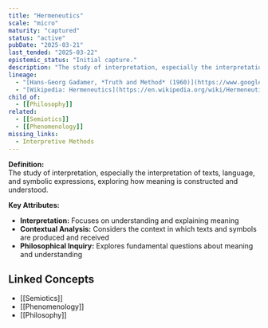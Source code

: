 ```yaml
---
title: "Hermeneutics"
scale: "micro"
maturity: "captured"
status: "active"
pubDate: "2025-03-21"
last_tended: "2025-03-22"
epistemic_status: "Initial capture."
description: "The study of interpretation, especially the interpretation of texts, language, and symbolic expressions, exploring how meaning is constructed and understood."
lineage:
  - "[Hans-Georg Gadamer, *Truth and Method* (1960)](https://www.google.com/search?q=Hans-Georg+Gadamer+Truth+and+Method+site:books.google.com)"
  - "[Wikipedia: Hermeneutics](https://en.wikipedia.org/wiki/Hermeneutics)"
child_of:
  - [[Philosophy]]
related:
  - [[Semiotics]]
  - [[Phenomenology]]
missing_links:
  - Interpretive Methods
---
```

**Definition:**  
The study of interpretation, especially the interpretation of texts, language, and symbolic expressions, exploring how meaning is constructed and understood.

**Key Attributes:**  
- **Interpretation:** Focuses on understanding and explaining meaning  
- **Contextual Analysis:** Considers the context in which texts and symbols are produced and received  
- **Philosophical Inquiry:** Explores fundamental questions about meaning and understanding

## Linked Concepts
- [[Semiotics]]
- [[Phenomenology]]
- [[Philosophy]]
